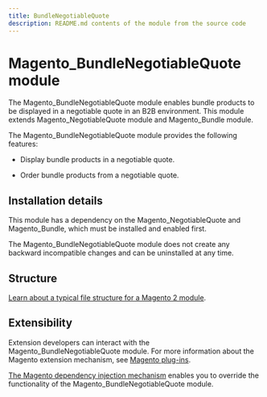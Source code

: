 ```yaml
---
title: BundleNegotiableQuote
description: README.md contents of the module from the source code
---
```


# Magento_BundleNegotiableQuote module

The Magento_BundleNegotiableQuote module enables bundle products to be displayed in a negotiable quote in an B2B environment. This module extends Magento_NegotiableQuote module and Magento_Bundle module.

The Magento_BundleNegotiableQuote module provides the following features:

* Display bundle products in a negotiable quote.

* Order bundle products from a negotiable quote.

## Installation details

This module has a dependency on the Magento_NegotiableQuote and Magento_Bundle, which must be installed and enabled first.

The Magento_BundleNegotiableQuote module does not create any backward incompatible changes and can be uninstalled at any time.

## Structure

[Learn about a typical file structure for a Magento 2 module](https://developer.adobe.com/commerce/php/development/build/component-file-structure/).

## Extensibility

Extension developers can interact with the Magento_BundleNegotiableQuote module. For more information about the Magento extension mechanism, see [Magento plug-ins](https://developer.adobe.com/commerce/php/development/components/plugins/).

[The Magento dependency injection mechanism](https://developer.adobe.com/commerce/php/development/components/dependency-injection/) enables you to override the functionality of the Magento_BundleNegotiableQuote module.
